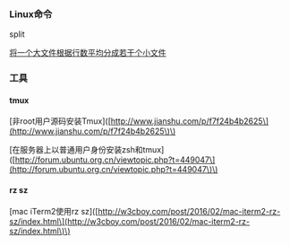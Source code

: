 ### Linux命令

split

[将一个大文件根据行数平均分成若干个小文件](http://blog.csdn.net/mxgsgtc/article/details/12048919)





### 

### 

### 工具

#### tmux

\[非root用户源码安装Tmux\]\([http://www.jianshu.com/p/f7f24b4b2625\](http://www.jianshu.com/p/f7f24b4b2625\)\)

\[在服务器上以普通用户身份安装zsh和tmux\]\([http://forum.ubuntu.org.cn/viewtopic.php?t=449047\](http://forum.ubuntu.org.cn/viewtopic.php?t=449047\)\)

#### rz sz

\[mac iTerm2使用rz sz\]\([http://w3cboy.com/post/2016/02/mac-iterm2-rz-sz/index.html\](http://w3cboy.com/post/2016/02/mac-iterm2-rz-sz/index.html\)\)

